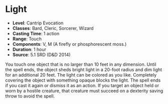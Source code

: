 # Light

- **Level**: Cantrip Evocation
- **Classes**: Bard, Cleric, Sorcerer, Wizard
- **Casting Time**: 1 action
- **Range**: Touch
- **Components**: V, M (A firefly or phosphorescent moss.)
- **Duration**: 1 hour
- **Source**: 5.1 SRD (D&D 2014)

You touch one object that is no larger than 10 feet in any dimension. Until the spell ends, the object sheds bright light in a 20-foot radius and dim light for an additional 20 feet. The light can be colored as you like. Completely covering the object with something opaque blocks the light. The spell ends if you cast it again or dismiss it as an action. If you target an object held or worn by a hostile creature, that creature must succeed on a dexterity saving throw to avoid the spell.

